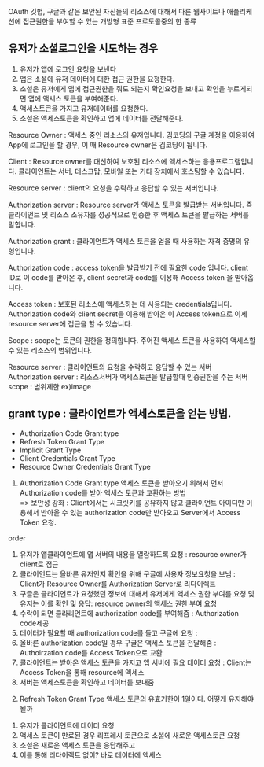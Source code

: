 OAuth
깃헙, 구글과 같은 보안된 자신들의 리소스에 대해서 다른 웹사이트나 애플리케션에 접근권한을 부여할 수 있는 개방형 표준 프로토콜중의 한 종류

## 유저가 소셜로그인을 시도하는 경우

1) 유저가 앱에 로그인 요청을 보낸다
2) 앱은 소셜에 유저 데이터에 대한 접근 권한을 요청한다.
3) 소셜은 유저에게 앱에 접근권한을 줘도 되는지 확인요청을 보내고 확인을 누르게되면 앱에 액세스 토큰을 부여해준다.
4) 액세스토큰을 가지고 유저데이터를 요청한다.
5) 소셜은 액세스토큰을 확인하고 앱에 데이터를 전달해준다.




Resource Owner : 액세스 중인 리소스의 유저입니다. 김코딩의 구글 계정을 이용하여 App에 로그인을 할 경우, 이 때 Resource owner은 김코딩이 됩니다.

Client : Resource owner를 대신하여 보호된 리소스에 액세스하는 응용프로그램입니다. 클라이언트는 서버, 데스크탑, 모바일 또는 기타 장치에서 호스팅할 수 있습니다.

Resource server : client의 요청을 수락하고 응답할 수 있는 서버입니다.

Authorization server : Resource server가 액세스 토큰을 발급받는 서버입니다. 즉 클라이언트 및 리소스 소유자를 성공적으로 인증한 후 액세스 토큰을 발급하는 서버를 말합니다.

Authorization grant : 클라이언트가 액세스 토큰을 얻을 때 사용하는 자격 증명의 유형입니다.

Authorization code : access token을 발급받기 전에 필요한 code 입니다. client ID로 이 code를 받아온 후, client secret과 code를 이용해 Access token 을 받아옵니다.

Access token : 보호된 리소스에 액세스하는 데 사용되는 credentials입니다. Authorization code와 client secret을 이용해 받아온 이 Access token으로 이제 resource server에 접근을 할 수 있습니다.

Scope : scope는 토큰의 권한을 정의합니다. 주어진 액세스 토큰을 사용하여 액세스할 수 있는 리소스의 범위입니다.


Resource server : 클라이언트의 요청을 수락하고 응답할 수 있는 서버
Authorization server : 리소스서버가 액세스토큰을 발급할때 인증권한을 주는 서버
scope : 범위제한 ex)image



## grant type : 클라이언트가 액세스토큰을 얻는 방법.

* Authorization Code Grant type
* Refresh Token Grant Type
* Implicit Grant Type
* Client Credentials Grant Type
* Resource Owner Credentials Grant Type


1. Authorization Code Grant type
액세스 토큰을 받아오기 위해서 먼저 Authorization code를 받아 액세스 토큰과 교환하는 방법  
=> 보안성 강화 : Client에서는 시크릿키를 공유하지 않고 클라이언트 아이디만 이용해서 받아올 수 있는 authorization code만 받아오고 Server에서 Access Token 요청.

order
1) 유저가 앱클라이언트에 앱 서버의 내용을 열람하도록 요청 : resource owner가 client로 접근
2) 클라이언트는 올바른 유저인지 확인을 위해 구글에 사용자 정보요청을 보냄 : Client가 Resource Owner를 Authorization Server로 리다이렉트
3) 구글은 클라이언트가 요청했던 정보에 대해서 유저에게 액세스 권한 부여를 요청 및 유저는 이를 확인 및 응답: resource owner의 액세스 권한 부여 요청
4) 수락이 되면 클라리언트에 authorization code를 부여해줌 : Authorization code제공
5) 데이터가 필요할 때 authorization code를 들고 구글에 요청 : 
6) 올바른 authorization code일 경우 구글은 액세스 토큰을 전달해줌 : Authoirzation code를 Access Token으로 교환
7) 클라이언트는 받아온 액세스 토큰을 가지고 앱 서버에 필요 데이터 요청 : Client는 Access Token을 통해 resource에 액세스
8) 서버는 액세스토큰을 확인하고 데이터를 보내줌



2. Refresh Token Grant Type
액세스 토큰의 유효기한이 1일이다. 어떻게 유지해야될까

1) 유저가 클라이언트에 데이터 요청
2) 액세스 토큰이 만료된 경우 리프레시 토큰으로 소셜에 새로운 액세스토큰 요청
3) 소셜은 새로운 액세스 토큰을 응답해주고
4) 이를 통해 리다이렉트 없이? 바로 데이터에 액세스


